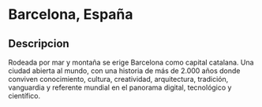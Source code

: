 # Barcelona, España

## Descripcion
Rodeada por mar y montaña se erige Barcelona como capital catalana. Una ciudad abierta al mundo, con una historia de más de 2.000 años donde conviven conocimiento, cultura, creatividad, arquitectura, tradición, vanguardia y referente mundial en el panorama digital, tecnológico y científico.
